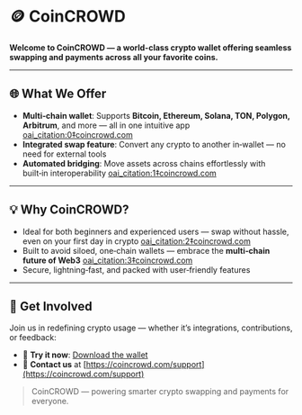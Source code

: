# 🪙 CoinCROWD

**Welcome to CoinCROWD — a world-class crypto wallet offering seamless swapping and payments across all your favorite coins.**

---

## 🌐 What We Offer

- **Multi‑chain wallet**: Supports **Bitcoin, Ethereum, Solana, TON, Polygon, Arbitrum**, and more — all in one intuitive app  [oai_citation:0‡coincrowd.com](https://coincrowd.com/?utm_source=chatgpt.com)  
- **Integrated swap feature**: Convert any crypto to another in‑wallet — no need for external tools   
- **Automated bridging**: Move assets across chains effortlessly with built‑in interoperability  [oai_citation:1‡coincrowd.com](https://coincrowd.com/blogs/a-seamless-crypto-wallet-experience-here-s-how-we-built-it?utm_source=chatgpt.com)  

---

## 💡 Why CoinCROWD?

- Ideal for both beginners and experienced users — swap without hassle, even on your first day in crypto  [oai_citation:2‡coincrowd.com](https://coincrowd.com/blogs/coincrowd-from-idea-to-impact-ultimate-crypto-wallet-revolution?utm_source=chatgpt.com)  
- Built to avoid siloed, one‑chain wallets — embrace the **multi‑chain future of Web3**  [oai_citation:3‡coincrowd.com](https://coincrowd.com/blogs/the-multi-chain-revolution-why-one-chain-wallets-are-dead?utm_source=chatgpt.com)  
- Secure, lightning‑fast, and packed with user‑friendly features

---

## 🌟 Get Involved

Join us in redefining crypto usage — whether it’s integrations, contributions, or feedback:

- 🚀 **Try it now**: [Download the wallet](https://coincrowd.com/)
- 📩 **Contact us** at [https://coincrowd.com/support](https://coincrowd.com/support)


> CoinCROWD — powering smarter crypto swapping and payments for everyone.
